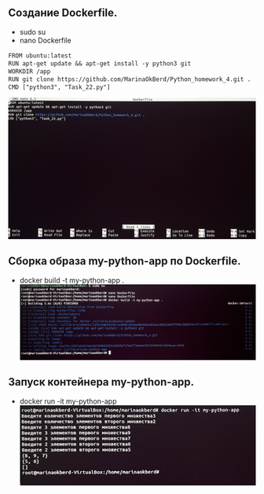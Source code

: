 ## Создание Dockerfile.
* sudo su
* nano Dockerfile
```
FROM ubuntu:latest
RUN apt-get update && apt-get install -y python3 git 
WORKDIR /app
RUN git clone https://github.com/MarinaOkBerd/Python_homework_4.git .
CMD ["python3", "Task_22.py"]
```
![](4.1.jpeg)
## Сборка образа my-python-app по Dockerfile.
* docker build -t my-python-app .
![](4.2.jpeg)
## Запуск контейнера my-python-app.
* docker run -it my-python-app
![](4.3.jpeg)
